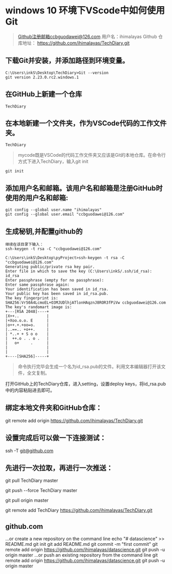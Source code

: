 # windows 10 环境下VScode中如何使用Git

> Github注册邮箱ccbguodawei@126.com
> 用户名：ihimalayas
> Github 仓库地址： https://github.com/ihimalayas/TechDiary.git

## 下载Git并安装，并添加路径到环境变量。

    C:\Users\inkS\Desktop\TechDiary>Git --version
    git version 2.23.0.rc2.windows.1

## 在GitHub上新建一个仓库

    TechDiary

## 在本地新建一个文件夹，作为VSCode代码的工作文件夹。

    TechDiary
> mycode既是VSCode的代码工作文件夹又应该是Git的本地仓库。在命令行方式下进入TechDiary，输入git init

    git init


## 添加用户名和邮箱。该用户名和邮箱是注册GitHub时使用的用户名和邮箱:

    git config --global user.name "ihimalayas"
    git config --global user.email "ccbguodawei@126.com"

## 生成秘钥,并配置github的

    继续在该目录下输入：
    ssh-keygen -t rsa -C "ccbguodawei@126.com"

```
C:\Users\inkS\Desktop\pyProject>ssh-keygen -t rsa -C "ccbguodawei@126.com"
Generating public/private rsa key pair.
Enter file in which to save the key (C:\Users\inkS/.ssh/id_rsa): id_rsa
Enter passphrase (empty for no passphrase):
Enter same passphrase again:
Your identification has been saved in id_rsa.
Your public key has been saved in id_rsa.pub.
The key fingerprint is:
SHA256:Vr50A4LcmoEL+O3MJUDlhjATlonHAqznJ8ROR3fPiVw ccbguodawei@126.com
The key's randomart image is:
+---[RSA 2048]----+
|X++..            |
|+Xoo.o.o. E      |
|o++.+.+oo=o.     |
|..==.. +o++.     |
| *..+ + S o o    |
|  ++.o . . o .   |
|   o+     .      |
|                 |
|                 |
+----[SHA256]-----+
```

> 命令执行完毕会生成一个名为id_rsa.pub的文件。利用文本编辑器打开该文件，全文复制。

打开GitHub上的TechDiary仓库，进入setting，设置deploy keys，将id_rsa.pub中的内容粘贴进去即可。


## 绑定本地文件夹和GitHub仓库：
git remote add origin https://github.com/ihimalayas/TechDiary.git


## 设置完成后可以做一下连接测试：

ssh -T git@github.com


## 先进行一次拉取，再进行一次推送：

git pull TechDiary master

git push --force TechDiary master



git pull origin master

git remote add TechDiary https://github.com/ihimalayas/TechDiary.git


## github.com

…or create a new repository on the command line
        echo "# datascience" >> README.md
        git init
        git add README.md
        git commit -m "first commit"
        git remote add origin https://github.com/ihimalayas/datascience.git
        git push -u origin master
…or push an existing repository from the command line
        git remote add origin https://github.com/ihimalayas/datascience.git
        git push -u origin master